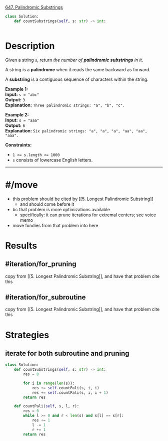 [647. Palindromic Substrings](https://leetcode.com/problems/palindromic-substrings/)

```python
class Solution:
    def countSubstrings(self, s: str) -> int:
        
```

# Description

Given a string `s`, return _the number of **palindromic substrings** in it_.

A string is a **palindrome** when it reads the same backward as forward.

A **substring** is a contiguous sequence of characters within the string.

**Example 1:**  
**Input:** `s = "abc"`  
**Output:** `3`  
**Explanation:** `Three palindromic strings: "a", "b", "c".`

**Example 2:**  
**Input:** `s = "aaa"`  
**Output:** `6`  
**Explanation:** `Six palindromic strings: "a", "a", "a", "aa", "aa", "aaa".`

**Constraints:**
- `1 <= s.length <= 1000`
- `s` consists of lowercase English letters.

---


# #/move

- this problem should be cited by [[5. Longest Palindromic Substring]]
	- and should come before it
- bc that problem is more optimizations available
	- specifically: it can prune iterations for extremal centers; see voice memo
- move fundies from that problem into here



# Results

## #iteration/for_pruning 

copy from [[5. Longest Palindromic Substring]], and have that problem cite this


## #iteration/for_subroutine 

copy from [[5. Longest Palindromic Substring]], and have that problem cite this



# Strategies


## iterate for both subroutine and pruning

```python
class Solution:
    def countSubstrings(self, s: str) -> int:
        res = 0

        for i in range(len(s)):
            res += self.countPali(s, i, i)
            res += self.countPali(s, i, i + 1)
        return res

    def countPali(self, s, l, r):
        res = 0
        while l >= 0 and r < len(s) and s[l] == s[r]:
            res += 1
            l -= 1
            r += 1
        return res

```